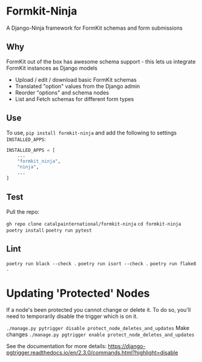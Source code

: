 # Formkit-Ninja

A Django-Ninja framework for FormKit schemas and form submissions

## Why

FormKit out of the box has awesome schema support - this lets us integrate FormKit instances as Django models

- Upload / edit / download basic FormKit schemas
- Translated "option" values from the Django admin
- Reorder "options" and schema nodes
- List and Fetch schemas for different form types

## Use

To use, `pip install formkit-ninja` and add the following to settings `INSTALLED_APPS`:

```py
INSTALLED_APPS = [
    ...
    "formkit_ninja",
    "ninja",
    ...
]
```

## Test

Pull the repo:

`gh repo clone catalpainternational/formkit-ninja`
`cd formkit-ninja`
`poetry install`
`poetry run pytest`

## Lint

`poetry run black --check .`
`poetry run isort --check .`
`poetry run flake8 .`

# Updating 'Protected' Nodes

If a node's been protected you cannot change or delete it. To do so, you'll need to temporarily disable the trigger which is on it.

`./manage.py pytrigger disable protect_node_deletes_and_updates`
Make changes
`./manage.py pgtrigger enable protect_node_deletes_and_updates`

See the documentation for more details: https://django-pgtrigger.readthedocs.io/en/2.3.0/commands.html?highlight=disable